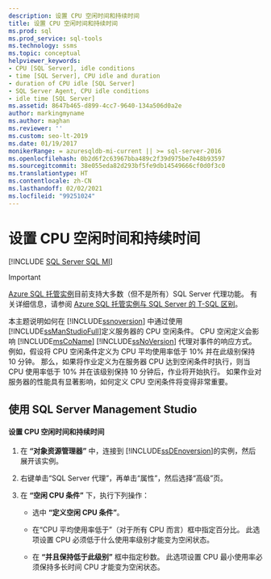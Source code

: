 ```yaml
---
description: 设置 CPU 空闲时间和持续时间
title: 设置 CPU 空闲时间和持续时间
ms.prod: sql
ms.prod_service: sql-tools
ms.technology: ssms
ms.topic: conceptual
helpviewer_keywords:
- CPU [SQL Server], idle conditions
- time [SQL Server], CPU idle and duration
- duration of CPU idle [SQL Server]
- SQL Server Agent, CPU idle conditions
- idle time [SQL Server]
ms.assetid: 8647b465-d899-4cc7-9640-134a506d0a2e
author: markingmyname
ms.author: maghan
ms.reviewer: ''
ms.custom: seo-lt-2019
ms.date: 01/19/2017
monikerRange: = azuresqldb-mi-current || >= sql-server-2016
ms.openlocfilehash: 0b2d6f2c63967bba489c2f39d975be7e48b93597
ms.sourcegitcommit: 38e055eda82d293bf5fe9db14549666cf0d0f3c0
ms.translationtype: HT
ms.contentlocale: zh-CN
ms.lasthandoff: 02/02/2021
ms.locfileid: "99251024"
---
```

# <a name="set-cpu-idle-time-and-duration"></a>设置 CPU 空闲时间和持续时间

[!INCLUDE [SQL Server SQL MI](../../includes/applies-to-version/sql-asdbmi.md)]

> [!IMPORTANT]  
> [Azure SQL 托管实例](/azure/sql-database/sql-database-managed-instance)目前支持大多数（但不是所有）SQL Server 代理功能。 有关详细信息，请参阅 [Azure SQL 托管实例与 SQL Server 的 T-SQL 区别](/azure/sql-database/sql-database-managed-instance-transact-sql-information#sql-server-agent)。

本主题说明如何在 [!INCLUDE[ssnoversion](../../includes/ssnoversion-md.md)] 中通过使用 [!INCLUDE[ssManStudioFull](../../includes/ssmanstudiofull-md.md)]定义服务器的 CPU 空闲条件。 CPU 空闲定义会影响 [!INCLUDE[msCoName](../../includes/msconame_md.md)] [!INCLUDE[ssNoVersion](../../includes/ssnoversion-md.md)] 代理对事件的响应方式。 例如，假设将 CPU 空闲条件定义为 CPU 平均使用率低于 10% 并在此级别保持 10 分钟。 那么，如果将作业定义为在服务器 CPU 达到空闲条件时执行，则当 CPU 使用率低于 10% 并在该级别保持 10 分钟后，作业将开始执行。 如果作业对服务器的性能具有显著影响，如何定义 CPU 空闲条件将变得非常重要。  
  
## <a name="using-sql-server-management-studio"></a><a name="SSMSProcedure"></a>使用 SQL Server Management Studio  
  
#### <a name="to-set-cpu-idle-time-and-duration"></a>设置 CPU 空闲时间和持续时间  
  
1.  在 **“对象资源管理器”** 中，连接到 [!INCLUDE[ssDEnoversion](../../includes/ssdenoversion_md.md)]的实例，然后展开该实例。  
  
2.  右键单击“SQL Server 代理”，再单击“属性”，然后选择“高级”页。  
  
3.  在 **“空闲 CPU 条件”** 下，执行下列操作：  
  
    -   选中 **“定义空闲 CPU 条件”**。  
  
    -   在“CPU 平均使用率低于”（对于所有 CPU 而言）框中指定百分比。 此选项设置 CPU 必须低于什么使用率级别才能变为空闲状态。  
  
    -   在 **“并且保持低于此级别”** 框中指定秒数。 此选项设置 CPU 最小使用率必须保持多长时间 CPU 才能变为空闲状态。  
